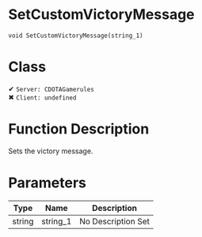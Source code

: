 # SetCustomVictoryMessage
```
void SetCustomVictoryMessage(string_1)
```
# Class
✔ `Server: CDOTAGamerules`  
✖ `Client: undefined`  

# Function Description
Sets the victory message.
# Parameters
Type|Name|Description
--|--|--
string|string_1|No Description Set
